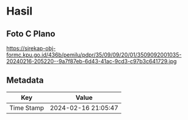 # Hasil

## Foto C Plano

https://sirekap-obj-formc.kpu.go.id/436b/pemilu/pdpr/35/09/09/20/01/3509092001035-20240216-205220--9a7f87eb-6d43-41ac-9cd3-c97b3c641729.jpg


## Metadata

| Key        | Value               |
| ---------- | ------------------- |
| Time Stamp | 2024-02-16 21:05:47 |




